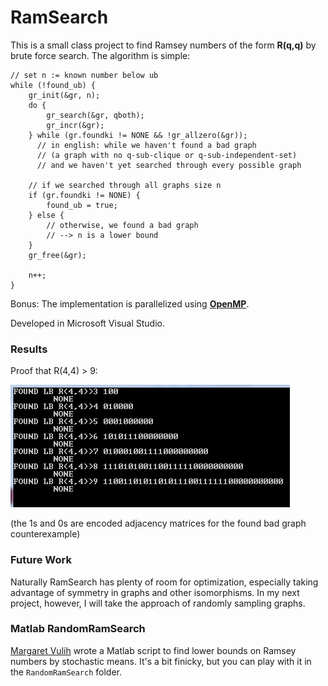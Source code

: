 RamSearch
=========

This is a small class project to find Ramsey numbers of the form **R(q,q)** by brute force search.  The algorithm is simple:

	// set n := known number below ub
	while (!found_ub) {
		gr_init(&gr, n);
		do {
			gr_search(&gr, qboth);
			gr_incr(&gr);
		} while (gr.foundki != NONE && !gr_allzero(&gr));
		  // in english: while we haven't found a bad graph
		  // (a graph with no q-sub-clique or q-sub-independent-set)
		  // and we haven't yet searched through every possible graph
	
		// if we searched through all graphs size n
		if (gr.foundki != NONE) { 
			found_ub = true;
		} else {
			// otherwise, we found a bad graph
			// --> n is a lower bound
		}
		gr_free(&gr);
	
		n++;
	}

Bonus: The implementation is parallelized using **[OpenMP](www.openmp.org)**.

Developed in Microsoft Visual Studio.

### Results
Proof that R(4,4) > 9:
 
![Screenshot showing R(4,4)>10](pic_R44_GT_9.png "Victory!")

(the 1s and 0s are encoded adjacency matrices for the found bad graph counterexample)

### Future Work
Naturally RamSearch has plenty of room for optimization, especially taking advantage of symmetry in graphs and other isomorphisms.  In my next project, however, I will take the approach of randomly sampling graphs.

### Matlab RandomRamSearch
[Margaret Vulih](mvulih@stevens.edu) wrote a Matlab script to find lower bounds on Ramsey numbers by stochastic means.  It's a bit finicky, but you can play with it in the `RandomRamSearch` folder.

